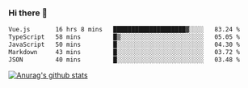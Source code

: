 ### Hi there 👋



<!--
**webB1an/webB1an** is a ✨ _special_ ✨ repository because its `README.md` (this file) appears on your GitHub profile.

Here are some ideas to get you started:

- 🔭 I’m currently working on ...
- 🌱 I’m currently learning ...
- 👯 I’m looking to collaborate on ...
- 🤔 I’m looking for help with ...
- 💬 Ask me about ...
- 📫 How to reach me: ...
- 😄 Pronouns: ...
- ⚡ Fun fact: ...
-->

<!--START_SECTION:waka-->

```txt
Vue.js       16 hrs 8 mins   ████████████████████▓░░░░   83.24 %
TypeScript   58 mins         █▒░░░░░░░░░░░░░░░░░░░░░░░   05.05 %
JavaScript   50 mins         █░░░░░░░░░░░░░░░░░░░░░░░░   04.30 %
Markdown     43 mins         █░░░░░░░░░░░░░░░░░░░░░░░░   03.72 %
JSON         40 mins         █░░░░░░░░░░░░░░░░░░░░░░░░   03.48 %
```

<!--END_SECTION:waka-->


[![Anurag's github stats](https://github-readme-stats.vercel.app/api?username=webB1an&show_icons=true&theme=radical)](https://github.com/anuraghazra/github-readme-stats)

